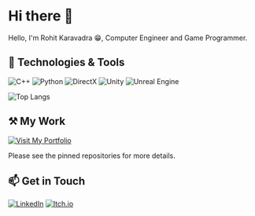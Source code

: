 # Hi there 👋
Hello, I'm Rohit Karavadra 😁, Computer Engineer and Game Programmer.

<!-- ![My GitHub Stats](https://github-readme-stats.vercel.app/api?username=RohitKaravadra&count_private=true&show_icons=true&hide_rank=true&custom_title=Stats&hide=prs&theme=tokyonight) -->

## 🔧 Technologies & Tools

![C++](https://img.shields.io/badge/-C++-00599C?style=flat-square&logo=c%2B%2B)
![Python](https://img.shields.io/badge/-Python-3776AB?style=flat-square&logo=python)
![DirectX](https://img.shields.io/badge/-DirectX-1B1B1B?style=flat-square&logo=directx)
![Unity](https://img.shields.io/badge/-Unity-000000?style=flat-square&logo=unity)
![Unreal Engine](https://img.shields.io/badge/-Unreal%20Engine-313131?style=flat-square&logo=unreal-engine)

<!-- Languages Stats from repositories -->
![Top Langs](https://github-readme-stats.vercel.app/api/top-langs/?username=RohitKaravadra&size_weight=0.5&count_weight=0.5&layout=compact&theme=tokyonight)

## ⚒️ My Work

<p>
  <a href="https://rohitkaravadra.github.io/" alt="Porfolio">
    <img src="https://img.shields.io/badge/%20My%20Portfolio-%2300bfff?style=for-the-badge&logo=github&logoColor=white" alt="Visit My Portfolio" />
  </a>
</p>


Please see the pinned repositories for more details.

## 📫 Get in Touch

[![LinkedIn](https://img.shields.io/badge/LinkedIn-blue?style=for-the-badge&logo=linkedin)](https://www.linkedin.com/in/rohitkaravadra)
[![Itch.io](https://img.shields.io/badge/Itch.io-FA5C5C?style=for-the-badge&logo=itchdotio&logoColor=white)](https://vec1or2000.itch.io/)
